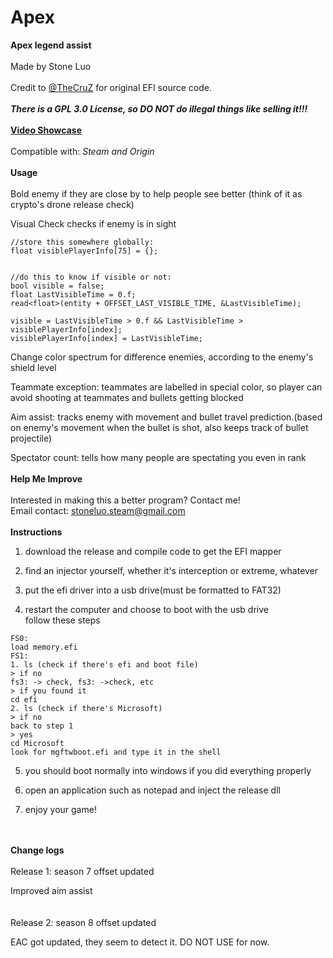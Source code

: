 # Apex
**Apex legend assist**
\
\
Made by Stone Luo
\
\
Credit to [@TheCruZ](https://www.unknowncheats.me/forum/members/1117395.html) for original EFI source code.
\
\
***There is a GPL 3.0 License, so DO NOT do illegal things like selling it!!!***
\
\
**[Video Showcase](https://youtu.be/u4Dmnn4py4g)**
\
\
Compatible with: *Steam and Origin*
\
\
**Usage**
\
\
Bold enemy if they are close by to help people see better (think of it as crypto's drone release check)

Visual Check checks if enemy is in sight
```
//store this somewhere globally:
float visiblePlayerInfo[75] = {};
 
 
//do this to know if visible or not:
bool visible = false;
float LastVisibleTime = 0.f;
read<float>(entity + OFFSET_LAST_VISIBLE_TIME, &LastVisibleTime);
 
visible = LastVisibleTime > 0.f && LastVisibleTime > visiblePlayerInfo[index];
visiblePlayerInfo[index] = LastVisibleTime;
```

Change color spectrum for difference enemies, according to the enemy's shield level

Teammate exception: teammates are labelled in special color, so player can avoid shooting at teammates and bullets getting blocked

Aim assist: tracks enemy with movement and bullet travel prediction.(based on enemy's movement when the bullet is shot, also keeps track of bullet projectile)

Spectator count: tells how many people are spectating you even in rank
\
\
**Help Me Improve**
\
\
Interested in making this a better program? Contact me!\
Email contact: stoneluo.steam@gmail.com
\
\
**Instructions**

1. download the release and compile code to get the EFI mapper

2. find an injector yourself, whether it's interception or extreme, whatever

3. put the efi driver into a usb drive(must be formatted to FAT32)

4. restart the computer and choose to boot with the usb drive\
follow these steps

```
FS0:
load memory.efi
FS1:
1. ls (check if there's efi and boot file)
> if no
fs3: -> check, fs3: ->check, etc
> if you found it
cd efi
2. ls (check if there's Microsoft)
> if no
back to step 1
> yes
cd Microsoft
look for mgftwboot.efi and type it in the shell
```

5. you should boot normally into windows if you did everything properly

6. open an application such as notepad and inject the release dll

7. enjoy your game!

\
\
**Change logs**
\
\
Release 1: season 7 offset updated

Improved aim assist
\
\
\
Release 2: season 8 offset updated

EAC got updated, they seem to detect it. DO NOT USE for now.
